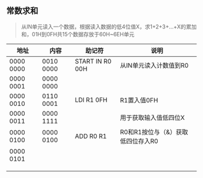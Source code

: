## 常数求和

>  从IN单元读入一个数据，根据读入数据的低4位值X，求1+2+3+…+X的累加和，01H到0FH共15个数据存放于60H~6EH单元

| 地址      | 内容      | 助记符          | 说明                              |
| --------- | --------- | --------------- | --------------------------------- |
| 0000 0000 | 0010 0000 | START IN R0 00H | 从IN单元读入计数值到R0            |
| 0000 0001 | 0000 0000 |                 |                                   |
| 0000 0010 | 0110 0001 | LDI R1 0FH      | R1置入值0FH                       |
| 0000 0011 | 0000 1111 |                 | 用于获取输入值低四位X             |
| 0000 0100 | 0000 0100 | ADD R0 R1       | R0和R1按位与（&）获取低四位存入R0 |
| 0000 0101 |           |                 |                                   |
|           |           |                 |                                   |
|           |           |                 |                                   |
|           |           |                 |                                   |